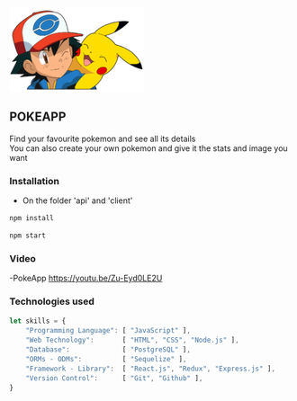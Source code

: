 
<img height="150" src="./pokemon.png" />

## POKEAPP

Find your favourite pokemon and see all its details<br/>
You can also create your own pokemon and give it the stats and image you want

### Installation

- On the folder 'api' and 'client'
```js
npm install
```
<!-- - Next -->
```js
npm start
```

### Video
-PokeApp
 https://youtu.be/Zu-Eyd0LE2U

### Technologies used
```js
let skills = {
    "Programming Language": [ "JavaScript" ],
    "Web Technology":       [ "HTML", "CSS", "Node.js" ],
    "Database":             [ "PostgreSQL" ],
    "ORMs - ODMs":          [ "Sequelize" ],
    "Framework - Library":  [ "React.js", "Redux", "Express.js" ],
    "Version Control":      [ "Git", "Github" ],
}
```
